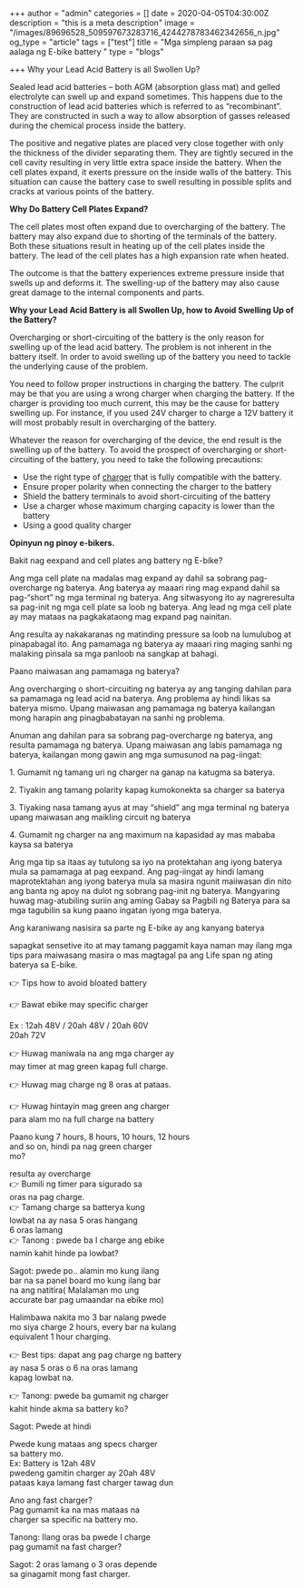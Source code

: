 +++
author = "admin"
categories = []
date = 2020-04-05T04:30:00Z
description = "this is a meta description"
image = "/images/89696528_509597673283716_4244278783462342656_n.jpg"
og_type = "article"
tags = ["test"]
title = "Mga simpleng paraan sa pag aalaga ng E-bike battery "
type = "blogs"

+++
Why your Lead Acid Battery is all Swollen Up?

Sealed lead acid batteries – both AGM (absorption glass mat) and gelled electrolyte can swell up and expand sometimes. This happens due to the construction of lead acid batteries which is referred to as “recombinant”. They are constructed in such a way to allow absorption of gasses released during the chemical process inside the battery.

The positive and negative plates are placed very close together with only the thickness of the divider separating them. They are tightly secured in the cell cavity resulting in very little extra space inside the battery. When the cell plates expand, it exerts pressure on the inside walls of the battery. This situation can cause the battery case to swell resulting in possible splits and cracks at various points of the battery.

**Why Do Battery Cell Plates Expand?**

The cell plates most often expand due to overcharging of the battery. The battery may also expand due to shorting of the terminals of the battery. Both these situations result in heating up of the cell plates inside the battery. The lead of the cell plates has a high expansion rate when heated.

The outcome is that the battery experiences extreme pressure inside that swells up and deforms it. The swelling-up of the battery may also cause great damage to the internal components and parts.

**Why your Lead Acid Battery is all Swollen Up, how to Avoid Swelling Up of the Battery?**

Overcharging or short-circuiting of the battery is the only reason for swelling up of the lead acid battery. The problem is not inherent in the battery itself. In order to avoid swelling up of the battery you need to tackle the underlying cause of the problem.

You need to follow proper instructions in charging the battery. The culprit may be that you are using a wrong charger when charging the battery. If the charger is providing too much current, this may be the cause for battery swelling up. For instance, if you used 24V charger to charge a 12V battery it will most probably result in overcharging of the battery.

Whatever the reason for overcharging of the device, the end result is the swelling up of the battery. To avoid the prospect of overcharging or short-circuiting of the battery, you need to take the following precautions:

* Use the right type of [charger](https://www.nocheski.com/product-category/chargers/) that is fully compatible with the battery.
* Ensure proper polarity when connecting the charger to the battery
* Shield the battery terminals to avoid short-circuiting of the battery
* Use a charger whose maximum charging capacity is lower than the battery
* Using a good quality charger

**Opinyun ng pinoy e-bikers.**

Bakit nag eexpand and cell plates ang battery ng E-bike?

Ang mga cell plate na madalas mag expand ay dahil sa sobrang pag-overcharge ng baterya. Ang baterya ay maaari ring mag expand dahil sa pag-“short” ng mga terminal ng baterya. Ang sitwasyong ito ay nagreresulta sa pag-init ng mga cell plate sa loob ng baterya. Ang lead ng mga cell plate ay may mataas na pagkakataong mag expand pag nainitan.

Ang resulta ay nakakaranas ng matinding pressure sa loob na lumulubog at pinapabagal ito. Ang pamamaga ng baterya ay maaari ring maging sanhi ng malaking pinsala sa mga panloob na sangkap at bahagi.

Paano maiwasan ang pamamaga ng baterya?

Ang overcharging o short-circuiting ng baterya ay ang tanging dahilan para sa pamamaga ng lead acid na baterya. Ang problema ay hindi likas sa baterya mismo. Upang maiwasan ang pamamaga ng baterya kailangan mong harapin ang pinagbabatayan na sanhi ng problema.

Anuman ang dahilan para sa sobrang pag-overcharge ng baterya, ang resulta pamamaga ng baterya. Upang maiwasan ang labis pamamaga ng baterya, kailangan mong gawin ang mga sumusunod na pag-iingat:

1\. Gumamit ng tamang uri ng charger na ganap na katugma sa baterya.

2\. Tiyakin ang tamang polarity kapag kumokonekta sa charger sa baterya

3\. Tiyaking nasa tamang ayus at may “shield” ang mga terminal ng baterya upang maiwasan ang maikling circuit ng baterya

4\. Gumamit ng charger na ang maximum na kapasidad ay mas mababa kaysa sa baterya

Ang mga tip sa itaas ay tutulong sa iyo na protektahan ang iyong baterya mula sa pamamaga at pag eexpand. Ang pag-iingat ay hindi lamang maprotektahan ang iyong baterya mula sa masira ngunit maiiwasan din nito ang banta ng apoy na dulot ng sobrang pag-init ng baterya. Mangyaring huwag mag-atubiling suriin ang aming Gabay sa Pagbili ng Baterya para sa mga tagubilin sa kung paano ingatan iyong mga baterya.

Ang karaniwang nasisira sa parte ng E-bike ay ang kanyang baterya

sapagkat sensetive ito at may tamang paggamit kaya naman may ilang mga tips para maiwasang masira o mas magtagal pa ang Life span ng ating baterya sa E-bike.

👉 Tips how to avoid bloated battery

  
👉 Bawat ebike may specific charger

Ex : 12ah 48V / 20ah 48V / 20ah 60V  
20ah 72V

👉 Huwag maniwala na ang mga charger ay  
may timer at mag green kapag full charge.

👉 Huwag mag charge ng 8 oras at pataas.

👉 Huwag hintayin mag green ang charger  
para alam mo na full charge na battery

Paano kung 7 hours, 8 hours, 10 hours, 12 hours  
and so on, hindi pa nag green charger  
mo?

resulta ay overcharge  
👉 Bumili ng timer para sigurado sa  
oras na pag charge.  
👉 Tamang charge sa batterya kung  
lowbat na ay nasa 5 oras hangang  
6 oras lamang  
👉 Tanong : pwede ba I charge ang ebike  
namin kahit hinde pa lowbat?

Sagot: pwede po.. alamin mo kung ilang  
bar na sa panel board mo kung ilang bar  
na ang natitira( Malalaman mo ung  
accurate bar pag umaandar na ebike mo)

Halimbawa nakita mo 3 bar nalang pwede  
mo siya charge 2 hours, every bar na kulang  
equivalent 1 hour charging.

👉 Best tips: dapat ang pag charge ng battery  
ay nasa 5 oras o 6 na oras lamang  
kapag lowbat na.

👉 Tanong: pwede ba gumamit ng charger  
kahit hinde akma sa battery ko?

Sagot: Pwede at hindi

Pwede kung mataas ang specs charger  
sa battery mo.  
Ex: Battery is 12ah 48V  
pwedeng gamitin charger ay 20ah 48V  
pataas kaya lamang fast charger tawag dun

Ano ang fast charger?  
Pag gumamit ka na mas mataas na  
charger sa specific na battery mo.

Tanong: Ilang oras ba pwede I charge  
pag gumamit na fast charger?

Sagot: 2 oras lamang o 3 oras depende  
sa ginagamit mong fast charger.